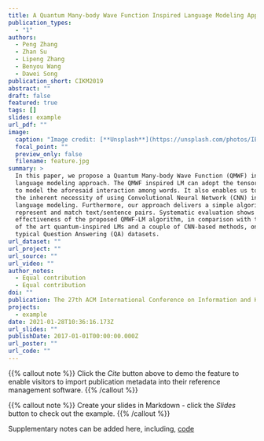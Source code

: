 ```yaml
---
title: A Quantum Many-body Wave Function Inspired Language Modeling Approach
publication_types:
  - "1"
authors:
  - Peng Zhang
  - Zhan Su
  - Lipeng Zhang
  - Benyou Wang
  - Dawei Song
publication_short: CIKM2019
abstract: ""
draft: false
featured: true
tags: []
slides: example
url_pdf: ""
image:
  caption: "Image credit: [**Unsplash**](https://unsplash.com/photos/IEHPDNk2-8w)"
  focal_point: ""
  preview_only: false
  filename: feature.jpg
summary: >
  In this paper, we propose a Quantum Many-body Wave Function (QMWF) inspired
  language modeling approach. The QMWF inspired LM can adopt the tensor product
  to model the aforesaid interaction among words. It also enables us to reveal
  the inherent necessity of using Convolutional Neural Network (CNN) in QMWF
  language modeling. Furthermore, our approach delivers a simple algorithm to
  represent and match text/sentence pairs. Systematic evaluation shows the
  effectiveness of the proposed QMWF-LM algorithm, in comparison with the state
  of the art quantum-inspired LMs and a couple of CNN-based methods, on three
  typical Question Answering (QA) datasets.
url_dataset: ""
url_project: ""
url_source: ""
url_video: ""
author_notes:
  - Equal contribution
  - Equal contribution
doi: ""
publication: The 27th ACM International Conference on Information and Knowledge Management
projects:
  - example
date: 2021-01-28T10:36:16.173Z
url_slides: ""
publishDate: 2017-01-01T00:00:00.000Z
url_poster: ""
url_code: ""
---
```

{{% callout note %}}
Click the *Cite* button above to demo the feature to enable visitors to import publication metadata into their reference management software.
{{% /callout %}}

{{% callout note %}}
Create your slides in Markdown - click the *Slides* button to check out the example.
{{% /callout %}}

Supplementary notes can be added here, including,[](https://github.com/TJUIRLAB/CIKM2018_QMWFLM) [code](https://github.com/TJUIRLAB/CIKM2018_QMWFLM)